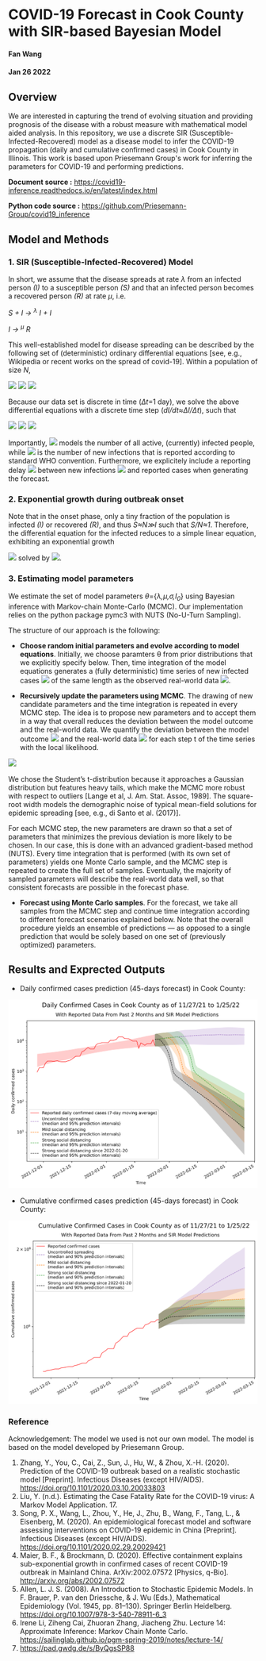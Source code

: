 # COVID-19 Forecast in Cook County with SIR-based Bayesian Model

#### Fan Wang
#### Jan 26 2022

## Overview
We are interested in capturing the trend of evolving situation and providing prognosis of the disease with a robust measure with mathematical model aided analysis. In this repository, we use a discrete SIR (Susceptible-Infected-Recovered) model as a disease model to infer the COVID-19 propagation (daily and cumulative confirmed cases) in Cook County in Illinois. This work is based upon Priesemann Group's work for inferring the parameters for COVID-19 and performing predictions.

**Document source :** <https://covid19-inference.readthedocs.io/en/latest/index.html>

**Python code source :** <https://github.com/Priesemann-Group/covid19_inference>

## Model and Methods
### 1. SIR (Susceptible-Infected-Recovered) Model
In short, we assume that the disease spreads at rate *λ* from an infected person *(I)* to a susceptible person *(S)* and that an infected person becomes a recovered person *(R)* at rate *μ*, i.e.

*S + I → <sup>λ</sup> I + I*


*I → <sup>μ</sup> R*

This well-established model for disease spreading can be described by the following set of (deterministic) ordinary differential equations [see, e.g., Wikipedia or recent works on the spread of covid-19]. Within a population of size *N*,

<img src="https://render.githubusercontent.com/render/math?math=dS/dt=-%5Clambda SI/N">

<img src="https://render.githubusercontent.com/render/math?math=dI/dt=%5Clambda SI/N -%5Cmu I">

<img src="https://render.githubusercontent.com/render/math?math=dR/dt=%5Cmu I">

Because our data set is discrete in time (*Δt*=1 day), we solve the above differential equations with a discrete time step (*dI/dt≈ΔI/Δt*), such that

<img src="https://render.githubusercontent.com/render/math?math=S_t - S_{t-1}=-%5Clambda %5Cdelta tS_t/NI_{t-1}=:-I^{new}_t">

<img src="https://render.githubusercontent.com/render/math?math=R_t-R_t-1=%5Cmu %5Cdelta tI_{t-1}=:R^{new}_t">

<img src="https://render.githubusercontent.com/render/math?math=I_t-I_{t-1}=(%5Clambda S_{t-1}/N-%5Cmu )%5Cdelta tI_{t-1}=I^{new}_t-R^{new}_t">


Importantly, <img src="https://render.githubusercontent.com/render/math?math=I_t"> models the number of all active, (currently) infected people, while <img src="https://render.githubusercontent.com/render/math?math=I^{new}_t"> is the number of new infections that is reported according to standard WHO convention. Furthermore, we explicitely include a reporting delay <img src="https://render.githubusercontent.com/render/math?math=D"> between new infections <img src="https://render.githubusercontent.com/render/math?math=I^{new}_t"> and reported cases when generating the forecast.

### 2. Exponential growth during outbreak onset

Note that in the onset phase, only a tiny fraction of the population is infected *(I)* or recovered *(R)*, and thus *S≈N≫I* such that *S/N≈1*. Therefore, the differential equation for the infected reduces to a simple linear equation, exhibiting an exponential growth

<img src="https://render.githubusercontent.com/render/math?math=dI/dt=(%5Clambda -%5Cmu )I"> solved by <img src="https://render.githubusercontent.com/render/math?math=I(t)=I(0) e^{(%5Clambda -%5Cmu )t}">.

### 3. Estimating model parameters

We estimate the set of model parameters *θ*={*λ,μ,σ,I<sub>0</sub>*} using Bayesian inference with Markov-chain Monte-Carlo (MCMC). Our implementation relies on the python package pymc3 with NUTS (No-U-Turn Sampling).

The structure of our approach is the following:

* **Choose random initial parameters and evolve according to model equations**. Initially, we choose paramters θ from prior distributions that we explicitly specify below. Then, time integration of the model equations generates a (fully deterministic) time series of new infected cases <img src="https://render.githubusercontent.com/render/math?math=I^{new}(%5Ctheta)={I^{new}_t(%5Ctheta)}"> of the same length as the observed real-world data <img src="https://render.githubusercontent.com/render/math?math=I^{new}={I^{new}_t} ">.

* **Recursively update the parameters using MCMC**. The drawing of new candidate parameters and the time integration is repeated in every MCMC step. The idea is to propose new parameters and to accept them in a way that overall reduces the deviation between the model outcome and the real-world data. We quantify the deviation between the model outcome <img src="https://render.githubusercontent.com/render/math?math=I^{new}_t(%5Ctheta)"> and the real-world data <img src="https://render.githubusercontent.com/render/math?math=I^{new}_t"> for each step t of the time series with the local likelihood.

 <img src="https://render.githubusercontent.com/render/math?math=p(I^{new}_t |%5Ctheta )~StudentT%5Cnu =4(mean=I^{new}_t(%5Ctheta),width=%5Csigma \sqrt{I^{new}_t(%5Ctheta)})">

  We chose the Student’s t-distribution because it approaches a Gaussian distribution but features heavy tails, which make the MCMC more robust with respect to outliers [Lange et al, J. Am. Stat. Assoc, 1989]. The square-root width models the demographic noise of typical mean-field solutions for epidemic spreading [see, e.g., di Santo et al. (2017)].

  For each MCMC step, the new parameters are drawn so that a set of parameters that minimizes the previous deviation is more likely to be chosen. In our case, this is done with an advanced gradient-based method (NUTS). Every time integration that is performed (with its own set of parameters) yields one Monte Carlo sample, and the MCMC step is repeated to create the full set of samples. Eventually, the majority of sampled parameters will describe the real-world data well, so that consistent forecasts are possible in the forecast phase.

* **Forecast using Monte Carlo samples**. For the forecast, we take all samples from the MCMC step and continue time integration according to different forecast scenarios explained below. Note that the overall procedure yields an ensemble of predictions — as opposed to a single prediction that would be solely based on one set of (previously optimized) parameters.

## Results and Exprected Outputs

* Daily confirmed cases prediction (45-days forecast) in Cook County:

![Alt text](cook_county_daily_sir.svg?raw=true "Title")

* Cumulative confirmed cases prediction (45-days forecast) in Cook County:

![Alt text](cook_county_total_sir.svg?raw=true "Title")

### Reference
Acknowledgement: The model we used is not our own model. The model is based on the model developed by Priesemann Group.
1. Zhang, Y., You, C., Cai, Z., Sun, J., Hu, W., & Zhou, X.-H. (2020). Prediction of the COVID-19 outbreak based on a realistic stochastic model [Preprint]. Infectious Diseases (except HIV/AIDS). https://doi.org/10.1101/2020.03.10.20033803
2. Liu, Y. (n.d.). Estimating the Case Fatality Rate for the COVID-19 virus: A Markov Model Application. 17.
3. Song, P. X., Wang, L., Zhou, Y., He, J., Zhu, B., Wang, F., Tang, L., & Eisenberg, M. (2020). An epidemiological forecast model and software assessing interventions on COVID-19 epidemic in China [Preprint]. Infectious Diseases (except HIV/AIDS). https://doi.org/10.1101/2020.02.29.20029421
4. Maier, B. F., & Brockmann, D. (2020). Effective containment explains sub-exponential growth in confirmed cases of recent COVID-19 outbreak in Mainland China. ArXiv:2002.07572 [Physics, q-Bio]. http://arxiv.org/abs/2002.07572
5. Allen, L. J. S. (2008). An Introduction to Stochastic Epidemic Models. In F. Brauer, P. van den Driessche, & J. Wu (Eds.), Mathematical Epidemiology (Vol. 1945, pp. 81–130). Springer Berlin Heidelberg. https://doi.org/10.1007/978-3-540-78911-6_3
6. Irene Li, Ziheng Cai, Zhuoran Zhang, Jiacheng Zhu. Lecture 14: Approximate Inference: Markov Chain Monte Carlo. https://sailinglab.github.io/pgm-spring-2019/notes/lecture-14/
7. https://pad.gwdg.de/s/ByQgsSP88
